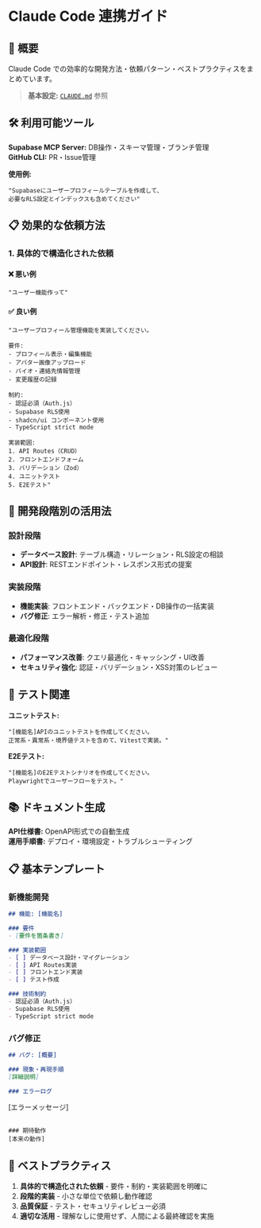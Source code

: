 # Claude Code 連携ガイド

## 🤖 概要

Claude Code での効率的な開発方法・依頼パターン・ベストプラクティスをまとめています。

> **基本設定:** [`CLAUDE.md`](../../CLAUDE.md) 参照

## 🛠 利用可能ツール

**Supabase MCP Server:** DB操作・スキーマ管理・ブランチ管理  
**GitHub CLI:** PR・Issue管理

**使用例:**
```
"Supabaseにユーザープロフィールテーブルを作成して、
必要なRLS設定とインデックスも含めてください"
```

## 📋 効果的な依頼方法

### 1. 具体的で構造化された依頼

#### ❌ 悪い例
```
"ユーザー機能作って"
```

#### ✅ 良い例
```
"ユーザープロフィール管理機能を実装してください。

要件:
- プロフィール表示・編集機能
- アバター画像アップロード
- バイオ・連絡先情報管理
- 変更履歴の記録

制約:
- 認証必須（Auth.js）
- Supabase RLS使用
- shadcn/ui コンポーネント使用
- TypeScript strict mode

実装範囲:
1. API Routes（CRUD）
2. フロントエンドフォーム
3. バリデーション（Zod）
4. ユニットテスト
5. E2Eテスト"
```

## 🎯 開発段階別の活用法

### 設計段階
- **データベース設計**: テーブル構造・リレーション・RLS設定の相談
- **API設計**: RESTエンドポイント・レスポンス形式の提案

### 実装段階  
- **機能実装**: フロントエンド・バックエンド・DB操作の一括実装
- **バグ修正**: エラー解析・修正・テスト追加

### 最適化段階
- **パフォーマンス改善**: クエリ最適化・キャッシング・UI改善
- **セキュリティ強化**: 認証・バリデーション・XSS対策のレビュー

## 🧪 テスト関連

**ユニットテスト:**
```
"[機能名]APIのユニットテストを作成してください。
正常系・異常系・境界値テストを含めて、Vitestで実装。"
```

**E2Eテスト:**
```
"[機能名]のE2Eテストシナリオを作成してください。
Playwrightでユーザーフローをテスト。"
```

## 📚 ドキュメント生成

**API仕様書:** OpenAPI形式での自動生成  
**運用手順書:** デプロイ・環境設定・トラブルシューティング

## 📋 基本テンプレート

### 新機能開発
```markdown
## 機能: [機能名]

### 要件
- [要件を箇条書き]

### 実装範囲
- [ ] データベース設計・マイグレーション
- [ ] API Routes実装
- [ ] フロントエンド実装
- [ ] テスト作成

### 技術制約
- 認証必須（Auth.js）
- Supabase RLS使用
- TypeScript strict mode
```

### バグ修正
```markdown
## バグ: [概要]

### 現象・再現手順
[詳細説明]

### エラーログ
```
[エラーメッセージ]
```

### 期待動作
[本来の動作]
```

## 🎯 ベストプラクティス

1. **具体的で構造化された依頼** - 要件・制約・実装範囲を明確に
2. **段階的実装** - 小さな単位で依頼し動作確認
3. **品質保証** - テスト・セキュリティレビュー必須
4. **適切な活用** - 理解なしに使用せず、人間による最終確認を実施